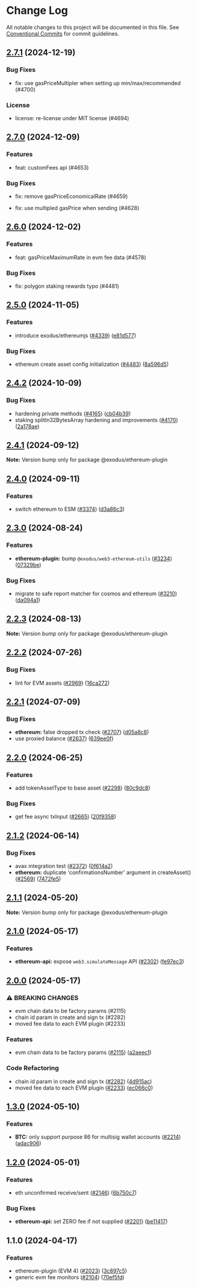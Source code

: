 # Change Log

All notable changes to this project will be documented in this file.
See [Conventional Commits](https://conventionalcommits.org) for commit guidelines.

## [2.7.1](https://github.com/ExodusMovement/assets/compare/@exodus/ethereum-plugin@2.7.0...@exodus/ethereum-plugin@2.7.1) (2024-12-19)


### Bug Fixes


* fix: use gasPriceMultipler when setting up min/max/recommended (#4700)


### License


* license: re-license under MIT license (#4694)



## [2.7.0](https://github.com/ExodusMovement/assets/compare/@exodus/ethereum-plugin@2.6.0...@exodus/ethereum-plugin@2.7.0) (2024-12-09)


### Features


* feat: customFees api (#4653)


### Bug Fixes


* fix: remove gasPriceEconomicalRate (#4659)

* fix: use multipled gasPrice when sending (#4628)



## [2.6.0](https://github.com/ExodusMovement/assets/compare/@exodus/ethereum-plugin@2.5.0...@exodus/ethereum-plugin@2.6.0) (2024-12-02)


### Features


* feat: gasPriceMaximumRate in evm fee data (#4578)


### Bug Fixes


* fix: polygon staking rewards typo (#4481)



## [2.5.0](https://github.com/ExodusMovement/assets/compare/@exodus/ethereum-plugin@2.4.2...@exodus/ethereum-plugin@2.5.0) (2024-11-05)


### Features

* introduce exodus/ethereumjs ([#4339](https://github.com/ExodusMovement/assets/issues/4339)) ([e81d577](https://github.com/ExodusMovement/assets/commit/e81d5771c4956a22cfcf434a999310bbb5be81a3))


### Bug Fixes

* ethereum create asset config initialization ([#4483](https://github.com/ExodusMovement/assets/issues/4483)) ([8a596d5](https://github.com/ExodusMovement/assets/commit/8a596d598c855203b6a5cac91c7fa36fb46f2842))



## [2.4.2](https://github.com/ExodusMovement/assets/compare/@exodus/ethereum-plugin@2.4.1...@exodus/ethereum-plugin@2.4.2) (2024-10-09)


### Bug Fixes

* hardening private methods ([#4165](https://github.com/ExodusMovement/assets/issues/4165)) ([cb04b39](https://github.com/ExodusMovement/assets/commit/cb04b39ee3a70abf9a13697e0998e1d55196aac7))
* staking splitIn32BytesArray hardening and improvements ([#4170](https://github.com/ExodusMovement/assets/issues/4170)) ([2a178ae](https://github.com/ExodusMovement/assets/commit/2a178aefc590186ee699e746d8e71bac1ab8198e))



## [2.4.1](https://github.com/ExodusMovement/assets/compare/@exodus/ethereum-plugin@2.4.0...@exodus/ethereum-plugin@2.4.1) (2024-09-12)

**Note:** Version bump only for package @exodus/ethereum-plugin





## [2.4.0](https://github.com/ExodusMovement/assets/compare/@exodus/ethereum-plugin@2.3.0...@exodus/ethereum-plugin@2.4.0) (2024-09-11)


### Features

* switch ethereum to ESM ([#3374](https://github.com/ExodusMovement/assets/issues/3374)) ([d3a86c3](https://github.com/ExodusMovement/assets/commit/d3a86c3202754a0e6ab988d454d3e006ec11d9e4))



## [2.3.0](https://github.com/ExodusMovement/assets/compare/@exodus/ethereum-plugin@2.2.3...@exodus/ethereum-plugin@2.3.0) (2024-08-24)


### Features

* **ethereum-plugin:** bump `@exodus/web3-ethereum-utils` ([#3234](https://github.com/ExodusMovement/assets/issues/3234)) ([07329be](https://github.com/ExodusMovement/assets/commit/07329beef080533a9ebf79e434b8a5d54151e669))


### Bug Fixes

* migrate to safe report matcher for cosmos and ethereum ([#3210](https://github.com/ExodusMovement/assets/issues/3210)) ([da094a1](https://github.com/ExodusMovement/assets/commit/da094a12d3013933e03ca484d472fb84505b57b2))



## [2.2.3](https://github.com/ExodusMovement/assets/compare/@exodus/ethereum-plugin@2.2.2...@exodus/ethereum-plugin@2.2.3) (2024-08-13)

**Note:** Version bump only for package @exodus/ethereum-plugin





## [2.2.2](https://github.com/ExodusMovement/assets/compare/@exodus/ethereum-plugin@2.2.1...@exodus/ethereum-plugin@2.2.2) (2024-07-26)


### Bug Fixes

* lint for EVM assets ([#2969](https://github.com/ExodusMovement/assets/issues/2969)) ([16ca272](https://github.com/ExodusMovement/assets/commit/16ca272524ab1530800ca84f1df045293c08a3aa))



## [2.2.1](https://github.com/ExodusMovement/assets/compare/@exodus/ethereum-plugin@2.2.0...@exodus/ethereum-plugin@2.2.1) (2024-07-09)


### Bug Fixes

* **ethereum:** false dropped tx check ([#2707](https://github.com/ExodusMovement/assets/issues/2707)) ([d05a8c8](https://github.com/ExodusMovement/assets/commit/d05a8c895563fb13120956c0081db7ebe86195d6))
* use proxied balance ([#2637](https://github.com/ExodusMovement/assets/issues/2637)) ([639ee0f](https://github.com/ExodusMovement/assets/commit/639ee0f55bc53a9e31c553865902ca3f0ad0f0b8))



## [2.2.0](https://github.com/ExodusMovement/assets/compare/@exodus/ethereum-plugin@2.1.2...@exodus/ethereum-plugin@2.2.0) (2024-06-25)


### Features

* add tokenAssetType to base asset ([#2298](https://github.com/ExodusMovement/assets/issues/2298)) ([80c9dc8](https://github.com/ExodusMovement/assets/commit/80c9dc8a4d2a8614f84b66d2c9649cdf19601443))


### Bug Fixes

* get fee async txInput ([#2665](https://github.com/ExodusMovement/assets/issues/2665)) ([20f9358](https://github.com/ExodusMovement/assets/commit/20f93587ade7291aff6a44872cbaead93b80d1f3))



## [2.1.2](https://github.com/ExodusMovement/assets/compare/@exodus/ethereum-plugin@2.1.1...@exodus/ethereum-plugin@2.1.2) (2024-06-14)


### Bug Fixes

* avax integration test ([#2372](https://github.com/ExodusMovement/assets/issues/2372)) ([0f614a2](https://github.com/ExodusMovement/assets/commit/0f614a2b9a41460af0124b628e83467a0a4b2d05))
* **ethereum:** duplicate 'confirmationsNumber' argument in createAsset() ([#2569](https://github.com/ExodusMovement/assets/issues/2569)) ([7472fe5](https://github.com/ExodusMovement/assets/commit/7472fe5476839f879bad4fc82a9085d84d6868e9))



## [2.1.1](https://github.com/ExodusMovement/assets/compare/@exodus/ethereum-plugin@2.1.0...@exodus/ethereum-plugin@2.1.1) (2024-05-20)

**Note:** Version bump only for package @exodus/ethereum-plugin





## [2.1.0](https://github.com/ExodusMovement/assets/compare/@exodus/ethereum-plugin@2.0.0...@exodus/ethereum-plugin@2.1.0) (2024-05-17)


### Features

* **ethereum-api:** expose `web3.simulateMessage` API ([#2302](https://github.com/ExodusMovement/assets/issues/2302)) ([fe97ec3](https://github.com/ExodusMovement/assets/commit/fe97ec3b6ae60d28b2f3ec2aed75aa228176b816))



## [2.0.0](https://github.com/ExodusMovement/assets/compare/@exodus/ethereum-plugin@1.3.0...@exodus/ethereum-plugin@2.0.0) (2024-05-17)


### ⚠ BREAKING CHANGES

* evm chain data to be factory params (#2115)
* chain id param in create and sign tx (#2282)
* moved fee data to each EVM plugin (#2233)

### Features

* evm chain data to be factory params ([#2115](https://github.com/ExodusMovement/assets/issues/2115)) ([a2aeec1](https://github.com/ExodusMovement/assets/commit/a2aeec1b4da177b1e1bb85f92e93115fc97d5377))


### Code Refactoring

* chain id param in create and sign tx ([#2282](https://github.com/ExodusMovement/assets/issues/2282)) ([4d915ac](https://github.com/ExodusMovement/assets/commit/4d915ac60e49ebe9d4e36d2fcecf7c17777f13b9))
* moved fee data to each EVM plugin ([#2233](https://github.com/ExodusMovement/assets/issues/2233)) ([ec066c0](https://github.com/ExodusMovement/assets/commit/ec066c076bc36a4c7c05810e83cdd47a7a25384b))



## [1.3.0](https://github.com/ExodusMovement/assets/compare/@exodus/ethereum-plugin@1.2.0...@exodus/ethereum-plugin@1.3.0) (2024-05-10)


### Features

* **BTC:** only support purpose 86 for multisig wallet accounts ([#2214](https://github.com/ExodusMovement/assets/issues/2214)) ([adac906](https://github.com/ExodusMovement/assets/commit/adac906c22d9a183531070015a7d5ff65a39b581))



## [1.2.0](https://github.com/ExodusMovement/assets/compare/@exodus/ethereum-plugin@1.1.0...@exodus/ethereum-plugin@1.2.0) (2024-05-01)


### Features

* eth unconfirmed receive/sent ([#2146](https://github.com/ExodusMovement/assets/issues/2146)) ([6b750c7](https://github.com/ExodusMovement/assets/commit/6b750c7d1f0ac633d72c285eaa31428a01cd1543))


### Bug Fixes

* **ethereum-api:** set ZERO fee if not supplied ([#2201](https://github.com/ExodusMovement/assets/issues/2201)) ([be11417](https://github.com/ExodusMovement/assets/commit/be1141792882a7f0ffbb754d51970b30b15923ea))



## 1.1.0 (2024-04-17)


### Features

* ethereum-plugin (EVM 4) ([#2023](https://github.com/ExodusMovement/assets/issues/2023)) ([3c897c5](https://github.com/ExodusMovement/assets/commit/3c897c572e423e54d53a5737415481ec4e3cd654))
* generic evm fee monitors ([#2104](https://github.com/ExodusMovement/assets/issues/2104)) ([70ef5fd](https://github.com/ExodusMovement/assets/commit/70ef5fdb8d87b67957eb56878868145867797af5))
